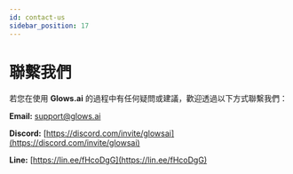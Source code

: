 ```yaml
---
id: contact-us
sidebar_position: 17
---
```


# 聯繫我們

若您在使用 **Glows.ai** 的過程中有任何疑問或建議，歡迎透過以下方式聯繫我們：

**Email:** [support@glows.ai](mailto:support@glows.ai)

**Discord:** [https://discord.com/invite/glowsai](https://discord.com/invite/glowsai)

**Line:** [https://lin.ee/fHcoDgG](https://lin.ee/fHcoDgG)

